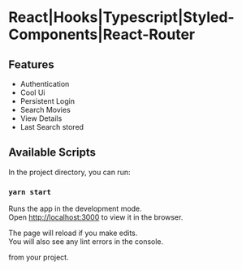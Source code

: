 # React|Hooks|Typescript|Styled-Components|React-Router



## Features
- Authentication
- Cool Ui
- Persistent Login
- Search Movies
- View Details
- Last Search stored

## Available Scripts

In the project directory, you can run:

### `yarn start`

Runs the app in the development mode.\
Open [http://localhost:3000](http://localhost:3000) to view it in the browser.

The page will reload if you make edits.\
You will also see any lint errors in the console.

from your project.


